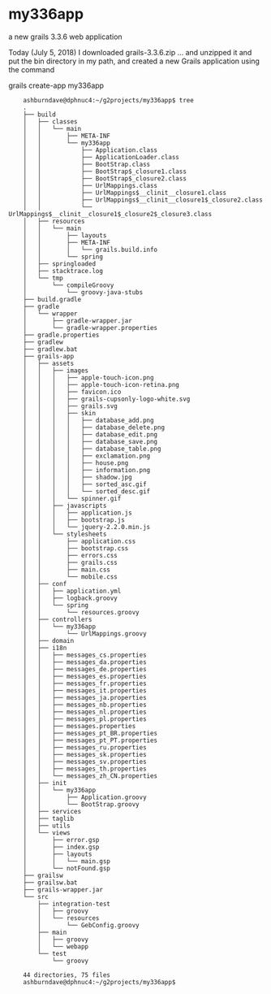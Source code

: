 # my336app
a new grails 3.3.6 web application

Today (July 5, 2018) I downloaded grails-3.3.6.zip ... and unzipped it and put the bin directory in my path, and created a new Grails application using the command

grails create-app my336app

		ashburndave@dphnuc4:~/g2projects/my336app$ tree
		.
		├── build
		│   ├── classes
		│   │   └── main
		│   │       ├── META-INF
		│   │       └── my336app
		│   │           ├── Application.class
		│   │           ├── ApplicationLoader.class
		│   │           ├── BootStrap.class
		│   │           ├── BootStrap$_closure1.class
		│   │           ├── BootStrap$_closure2.class
		│   │           ├── UrlMappings.class
		│   │           ├── UrlMappings$__clinit__closure1.class
		│   │           ├── UrlMappings$__clinit__closure1$_closure2.class
		│   │           └── UrlMappings$__clinit__closure1$_closure2$_closure3.class
		│   ├── resources
		│   │   └── main
		│   │       ├── layouts
		│   │       ├── META-INF
		│   │       │   └── grails.build.info
		│   │       └── spring
		│   ├── springloaded
		│   ├── stacktrace.log
		│   └── tmp
		│       └── compileGroovy
		│           └── groovy-java-stubs
		├── build.gradle
		├── gradle
		│   └── wrapper
		│       ├── gradle-wrapper.jar
		│       └── gradle-wrapper.properties
		├── gradle.properties
		├── gradlew
		├── gradlew.bat
		├── grails-app
		│   ├── assets
		│   │   ├── images
		│   │   │   ├── apple-touch-icon.png
		│   │   │   ├── apple-touch-icon-retina.png
		│   │   │   ├── favicon.ico
		│   │   │   ├── grails-cupsonly-logo-white.svg
		│   │   │   ├── grails.svg
		│   │   │   ├── skin
		│   │   │   │   ├── database_add.png
		│   │   │   │   ├── database_delete.png
		│   │   │   │   ├── database_edit.png
		│   │   │   │   ├── database_save.png
		│   │   │   │   ├── database_table.png
		│   │   │   │   ├── exclamation.png
		│   │   │   │   ├── house.png
		│   │   │   │   ├── information.png
		│   │   │   │   ├── shadow.jpg
		│   │   │   │   ├── sorted_asc.gif
		│   │   │   │   └── sorted_desc.gif
		│   │   │   └── spinner.gif
		│   │   ├── javascripts
		│   │   │   ├── application.js
		│   │   │   ├── bootstrap.js
		│   │   │   └── jquery-2.2.0.min.js
		│   │   └── stylesheets
		│   │       ├── application.css
		│   │       ├── bootstrap.css
		│   │       ├── errors.css
		│   │       ├── grails.css
		│   │       ├── main.css
		│   │       └── mobile.css
		│   ├── conf
		│   │   ├── application.yml
		│   │   ├── logback.groovy
		│   │   └── spring
		│   │       └── resources.groovy
		│   ├── controllers
		│   │   └── my336app
		│   │       └── UrlMappings.groovy
		│   ├── domain
		│   ├── i18n
		│   │   ├── messages_cs.properties
		│   │   ├── messages_da.properties
		│   │   ├── messages_de.properties
		│   │   ├── messages_es.properties
		│   │   ├── messages_fr.properties
		│   │   ├── messages_it.properties
		│   │   ├── messages_ja.properties
		│   │   ├── messages_nb.properties
		│   │   ├── messages_nl.properties
		│   │   ├── messages_pl.properties
		│   │   ├── messages.properties
		│   │   ├── messages_pt_BR.properties
		│   │   ├── messages_pt_PT.properties
		│   │   ├── messages_ru.properties
		│   │   ├── messages_sk.properties
		│   │   ├── messages_sv.properties
		│   │   ├── messages_th.properties
		│   │   └── messages_zh_CN.properties
		│   ├── init
		│   │   └── my336app
		│   │       ├── Application.groovy
		│   │       └── BootStrap.groovy
		│   ├── services
		│   ├── taglib
		│   ├── utils
		│   └── views
		│       ├── error.gsp
		│       ├── index.gsp
		│       ├── layouts
		│       │   └── main.gsp
		│       └── notFound.gsp
		├── grailsw
		├── grailsw.bat
		├── grails-wrapper.jar
		└── src
		    ├── integration-test
		    │   ├── groovy
		    │   └── resources
		    │       └── GebConfig.groovy
		    ├── main
		    │   ├── groovy
		    │   └── webapp
		    └── test
		        └── groovy

		44 directories, 75 files
		ashburndave@dphnuc4:~/g2projects/my336app$ 

